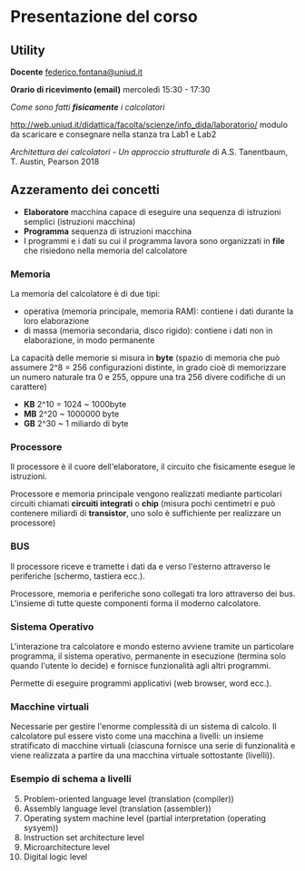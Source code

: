 # Presentazione del corso

## Utility

**Docente** federico.fontana@uniud.it

**Orario di ricevimento (email)** mercoledì 15:30 - 17:30

_Come sono fatti **fisicamente** i calcolatori_

http://web.uniud.it/didattica/facolta/scienze/info_dida/laboratorio/ modulo da scaricare e consegnare nella stanza tra Lab1 e Lab2

_Architettura dei calcolatori - Un approccio strutturale_ di A.S. Tanentbaum, T. Austin, Pearson 2018

## Azzeramento dei concetti

* **Elaboratore** macchina capace di eseguire una sequenza di istruzioni semplici (istruzioni macchina)
* **Programma** sequenza di istruzioni macchina
* I programmi e i dati su cui il programma lavora sono organizzati in __file__ che risiedono nella memoria del calcolatore

### Memoria

La memoria del calcolatore è di due tipi:

* operativa (memoria principale, memoria RAM): contiene i dati durante la loro elaborazione
* di massa (memoria secondaria, disco rigido): contiene i dati non in elaborazione, in modo permanente

La capacità delle memorie si misura in **byte** (spazio di memoria che può assumere 2^8 = 256 configurazioni distinte, in grado cioè di memorizzare un numero naturale tra 0 e 255, oppure una tra 256 divere codifiche di un carattere)

* **KB** 2^10 = 1024 ~ 1000byte
* **MB** 2^20 ~ 1000000 byte
* **GB** 2^30 ~ 1 miliardo di byte 

### Processore

Il processore è il cuore dell'elaboratore, il circuito che fisicamente esegue le istruzioni.

Processore e memoria principale vengono realizzati mediante particolari circuiti chiamati **circuiti integrati** o **chip** (misura pochi centimetri e può contenere miliardi di __transistor__, uno solo è suffichiente per realizzare un processore)

### BUS

Il processore riceve e tramette i dati da e verso l'esterno attraverso le periferiche (schermo, tastiera ecc.).

Processore, memoria e periferiche sono collegati tra loro attraverso dei bus. L'insieme di tutte queste componenti forma il moderno calcolatore.

### Sistema Operativo

L'interazione tra calcolatore e mondo esterno avviene tramite un particolare programma, il sistema operativo, permanente in esecuzione (termina solo quando l'utente lo decide) e fornisce funzionalità agli altri programmi.

Permette di eseguire programmi applicativi (web browser, word ecc.).

### Macchine virtuali

Necessarie per gestire l'enorme complessità di un sistema di calcolo. Il calcolatore pul essere visto come una macchina a livelli: un insieme stratificato di macchine virtuali (ciascuna fornisce una serie di funzionalità e viene realizzata a partire da una macchina virtuale sottostante (livelli)).

### Esempio di schema a livelli

5. Problem-oriented language level (translation (compiler))
4. Assembly language level (translation (assembler))
3. Operating system machine level (partial interpretation (operating sysyem))
2. Instruction set architecture level
1. Microarchitecture level
0. Digital logic level